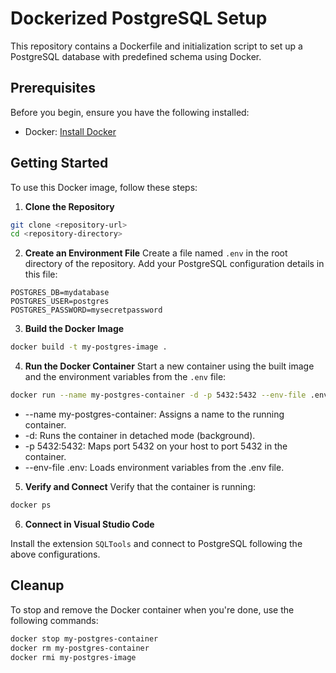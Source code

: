 # Dockerized PostgreSQL Setup

This repository contains a Dockerfile and initialization script to set up a PostgreSQL database with predefined schema using Docker.

## Prerequisites

Before you begin, ensure you have the following installed:

- Docker: [Install Docker](https://www.docker.com/get-started)

## Getting Started

To use this Docker image, follow these steps:

1. **Clone the Repository**
```bash
git clone <repository-url>
cd <repository-directory>
```

2. **Create an Environment File**
Create a file named `.env` in the root directory of the repository. Add your PostgreSQL configuration details in this file:
```text
POSTGRES_DB=mydatabase
POSTGRES_USER=postgres
POSTGRES_PASSWORD=mysecretpassword
```
3. **Build the Docker Image**

```bash
docker build -t my-postgres-image .
```

4. **Run the Docker Container**
Start a new container using the built image and the environment variables from the `.env` file:
```bash
docker run --name my-postgres-container -d -p 5432:5432 --env-file .env my-postgres-image
```
- --name my-postgres-container: Assigns a name to the running container.
- -d: Runs the container in detached mode (background).
- -p 5432:5432: Maps port 5432 on your host to port 5432 in the container.
- --env-file .env: Loads environment variables from the .env file.

5. **Verify and Connect**
Verify that the container is running:
```bash
docker ps
```

6. **Connect in Visual Studio Code**
   
Install the extension `SQLTools` and connect to PostgreSQL following the above configurations.

## Cleanup
To stop and remove the Docker container when you're done, use the following commands:
```bash
docker stop my-postgres-container
docker rm my-postgres-container
docker rmi my-postgres-image
```